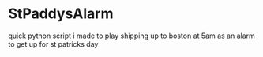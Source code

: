 # StPaddysAlarm
quick python script i made to play shipping up to boston at 5am as an alarm to get up for st patricks day
